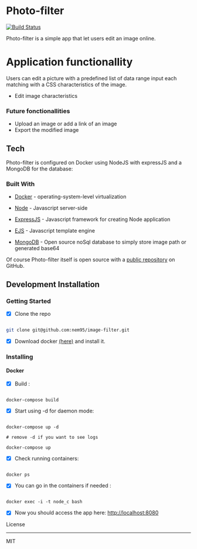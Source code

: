 
# Photo-filter



[![Build Status](https://travis-ci.org/joemccann/dillinger.svg?branch=master)](https://travis-ci.org/joemccann/dillinger)



Photo-filter is a simple app that let users edit an image online.



# Application functionallity


Users can edit a picture with a predefined list of data range input each matching with a CSS characteristics of the image.


- Edit image characteristics

### Future fonctionallities

- Upload an image or add a link of an image
- Export the modified image

## Tech

Photo-filter is configured on Docker using NodeJS with expressJS and a MongoDB for the database:

### Built With

* [Docker](https://www.docker.com/) - operating-system-level virtualization

*  [Node](https://nodejs.org/) - Javascript server-side

*  [ExpressJS](https://expressjs.com/) - Javascript framework for creating Node application

*  [EJS](https://ejs.co/) - Javascript template engine

*  [MongoDB](https://www.mongodb.com/) - Open source noSql database to simply store image path or generated base64



Of course Photo-filter itself is open source with a [public repository](https://github.com/nem95/image-filter) on GitHub.

## Development Installation


### Getting Started


- [x] Clone the repo

```sh

git clone git@github.com:nem95/image-filter.git

```
- [x] Download docker [(here)](https://docs.docker.com/) and install it.




### Installing


#### Docker



- [x] Build :

```

docker-compose build

```

- [x] Start using -d for daemon mode:

```

docker-compose up -d

# remove -d if you want to see logs

docker-compose up

```


- [x] Check running containers:

```

docker ps

```



- [x] You can go in the containers if needed :


```

docker exec -i -t node_c bash

```


  - [x] Now you should access the app here: [http://localhost:8080](http://localhost:8080)

License

----



MIT



[Docker]: <https://www.docker.com/>

[Symfony]: <https://symfony.com/>

[public repository]: <https://github.com/nem95/image-filter>
